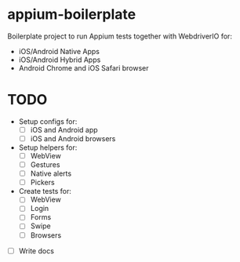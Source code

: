 # appium-boilerplate

Boilerplate project to run Appium tests together with WebdriverIO for:

- iOS/Android Native Apps
- iOS/Android Hybrid Apps
- Android Chrome and iOS Safari browser

# TODO
- Setup configs for:
  - [ ] iOS and Android app
  - [ ] iOS and Android browsers
- Setup helpers for: 
  - [ ] WebView
  - [ ] Gestures
  - [ ] Native alerts
  - [ ] Pickers
- Create tests for:
  - [ ] WebView
  - [ ] Login
  - [ ] Forms
  - [ ] Swipe
  - [ ] Browsers
- [ ] Write docs
